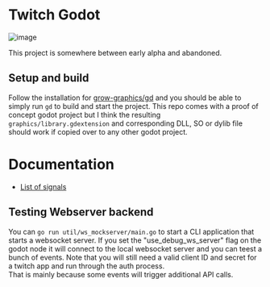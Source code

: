 # Twitch Godot

![image](https://github.com/devnull-twitch/godot-twitch/assets/97809736/f0a94561-c8c5-4d71-8063-fe4b0e569cdc)

This project is somewhere between early alpha and abandoned. 

## Setup and build

Follow the installation for [grow-graphics/gd](https://github.com/grow-graphics/gd) and you should be able to simply run `gd` to build and start the project. This repo comes with a proof of concept godot project but I think the resulting `graphics/library.gdextension` and corresponding DLL, SO or dylib file should work if copied over to any other godot project.

# Documentation

* [List of signals](https://github.com/devnull-twitch/godot-twitch/blob/main/doc/Signals.md)

## Testing Webserver backend

You can `go run util/ws_mockserver/main.go` to start a CLI application that starts a websocket server. If you set the "use_debug_ws_server" flag on the godot node it will connect to the local websocket server and you can teest a bunch of events. Note that you will still need a valid client ID and secret for a twitch app and run through the auth process.\
That is mainly because some events will trigger additional API calls. 
